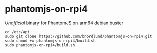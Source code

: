 # phantomjs-on-rpi4
  *Unofficial* binary for PhantomJS on arm64 debian buster
```
cd /etc/apt
sudo git clone https://github.com/bnordlund/phantomjs-on-rpi4.git
sudo chmod +x phantomjs-on-rpi4/build.sh
sudo phantomjs-on-rpi4/build.sh
